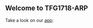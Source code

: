 <html>
<body>
<h2>Welcome to TFG1718-ARP</h2>
<p>Take a look on our <a href="http://sos-2016-03.herokuapp.com/">app</a>: </p>
</body>
</html>